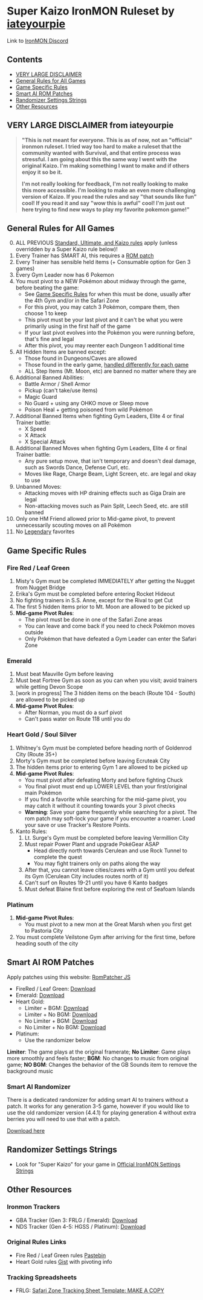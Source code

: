 # Super Kaizo IronMON Ruleset by [iateyourpie](https://www.twitch.tv/iateyourpie)

Link to [IronMON Discord](https://discord.com/invite/jFPYsZAhjX)

## Contents
- [VERY LARGE DISCLAIMER](#very-large-disclaimer-from-iateyourpie)
- [General Rules for All Games](#general-rules-for-all-games)
- [Game Specific Rules](#game-specific-rules)
- [Smart AI ROM Patches](#smart-ai-rom-patches)
- [Randomizer Settings Strings](#randomizer-settings-strings)
- [Other Resources](#other-resources)

## VERY LARGE DISCLAIMER from iateyourpie

> **"This is not meant for everyone. This is as of now, not an "official" ironmon ruleset. I tried way too hard to make a ruleset that the community wanted with Survival, and that entire process was stressful. I am going about this the same way I went with the original Kaizo. I'm making something I want to make and if others enjoy it so be it.**
> 
> **I'm not really looking for feedback, I'm not really looking to make this more accessible. I'm looking to make an even more challenging version of Kaizo. If you read the rules and say "that sounds like fun" cool! If you read it and say "wow this is awful" cool! I'm just out here trying to find new ways to play my favorite pokemon game!"**

## General Rules for All Games

0. ALL PREVIOUS [Standard, Ultimate, and Kaizo rules](https://gist.github.com/valiant-code/adb18d248fa0fae7da6b639e2ee8f9c1) apply (unless overridden by a Super Kaizo rule below)!
1. Every Trainer has SMART AI, this requires a [ROM patch](#smart-ai-rom-patches)
2. Every Trainer has sensible held items (+ Consumable option for Gen 3 games)
3. Every Gym Leader now has 6 Pokemon
4. You must pivot to a NEW Pokémon about midway through the game, before beating the game:
   - See [Game Specific Rules](#game-specific-rules) for when this must be done, usually after the 4th Gym and/or in the Safari Zone
   - For this pivot, you may catch 3 Pokémon, compare them, then choose 1 to keep
   - This pivot must be your last pivot and it can't be what you were primarily using in the first half of the game
   - If your last pivot evolves into the Pokémon you were running before, that's fine and legal
   - After this pivot, you may reenter each Dungeon 1 additional time
5. All Hidden Items are banned except:
   - Those found in Dungeons/Caves are allowed
   - Those found in the early game, [handled differently for each game](#game-specific-rules)
   - ALL Step Items (Mt. Moon, etc) are banned no matter where they are
6. Additional Banned Abilities:
   - Battle Armor / Shell Armor
   - Pickup (can't take/use items)
   - Magic Guard
   - No Guard + using any OHKO move or Sleep move
   - Poison Heal + getting poisoned from wild Pokémon
7. Additional Banned Items when fighting Gym Leaders, Elite 4 or final Trainer battle:
   - X Speed
   - X Attack
   - X Special Attack
8. Additional Banned Moves when fighting Gym Leaders, Elite 4 or final Trainer battle:
   - Any pure setup move, that isn't temporary and doesn't deal damage, such as Swords Dance, Defense Curl, etc.
   - Moves like Rage, Charge Beam, Light Screen, etc. are legal and okay to use
9. Unbanned Moves:
   - Attacking moves with HP draining effects such as Giga Drain are legal
   - Non-attacking moves such as Pain Split, Leech Seed, etc. are still banned
10. Only one HM Friend allowed prior to Mid-game pivot, to prevent unnecessarily scouting moves on all Pokémon
11. No [Legendary](https://www.serebii.net/pokemon/legendary.shtml) favorites

## Game Specific Rules

### Fire Red / Leaf Green

1. Misty's Gym must be completed IMMEDIATELY after getting the Nugget from Nugget Bridge
2. Erika's Gym must be completed before entering Rocket Hideout
3. No fighting trainers in S.S. Anne, except for the Rival to get Cut
4. The first 5 hidden items prior to Mt. Moon are allowed to be picked up
5. **Mid-game Pivot Rules**:
   - The pivot must be done in one of the Safari Zone areas
   - You can leave and come back if you need to check Pokémon moves outside
   - Only Pokémon that have defeated a Gym Leader can enter the Safari Zone

### Emerald

1. Must beat Mauville Gym before leaving
2. Must beat Fortree Gym as soon as you can when you visit; avoid trainers while getting Devon Scope
3. [work in progress] The 3 hidden items on the beach (Route 104 - South) are allowed to be picked up
4. **Mid-game Pivot Rules**:
   - After Norman, you must do a surf pivot
   - Can't pass water on Route 118 until you do

### Heart Gold / Soul Silver
1. Whitney's Gym must be completed before heading north of Goldenrod City (Route 35+)
2. Morty's Gym must be completed before leaving Ecruteak City
3. The hidden items prior to entering Gym 1 are allowed to be picked up
4. **Mid-game Pivot Rules**:
   - You must pivot after defeating Morty and before fighting Chuck
   - You final pivot must end up LOWER LEVEL than your first/original main Pokémon
   - If you find a favorite while searching for the mid-game pivot, you may catch it without it counting towards your 3 pivot checks
   - **Warning**: Save your game frequently while searching for a pivot. The rom patch may soft-lock your game if you encounter a roamer. Load your save or use Tracker's Restore Points.
5. Kanto Rules:
   1. Lt. Surge's Gym must be completed before leaving Vermillion City
   2. Must repair Power Plant and upgrade PokéGear ASAP
      - Head directly north towards Cerulean and use Rock Tunnel to complete the quest
      - You may fight trainers only on paths along the way
   3. After that, you cannot leave cities/caves with a Gym until you defeat its Gym (Cerulean City includes routes north of it)
   4. Can't surf on Routes 19-21 until you have 6 Kanto badges
   5. Must defeat Blaine first before exploring the rest of Seafoam Islands

### Platinum
1. **Mid-game Pivot Rules**:
   - You must pivot to a new mon at the Great Marsh when you first get to Pastoria City
2. You must complete Veilstone Gym after arriving for the first time, before heading south of the city

## Smart AI ROM Patches

Apply patches using this website: [RomPatcher JS](https://www.marcrobledo.com/RomPatcher.js/)

- FireRed / Leaf Green: [Download](https://github.com/tom-overton/pokefirered/releases/tag/smart-ai-v2)
- Emerald: [Download](https://github.com/CyanSMP64/Emerald_Smart_AI/releases/tag/smart-ai)
- Heart Gold:
   - Limiter + BGM: [Download](https://github.com/PyroMikeGit/SuperKaizoIronMON/releases/download/v0.0.1/SuperKaizoHGPyroIronMONV0.0.1Limiter.xdelta)
   - Limiter + No BGM: [Download](https://github.com/PyroMikeGit/SuperKaizoIronMON/releases/download/v0.0.1/SuperKaizoHGPyroIronMONV0.0.1LimiterNoBGM.xdelta)
   - No Limiter + BGM: [Download](https://github.com/PyroMikeGit/SuperKaizoIronMON/releases/download/v0.0.1/SuperKaizoHGPyroIronMONV0.0.1NoLimiter.xdelta)
   - No Limiter + No BGM: [Download](https://github.com/PyroMikeGit/SuperKaizoIronMON/releases/download/v0.0.1/SuperKaizoHGPyroIronMONV0.0.1NoLimiterNoBGM.xdelta)
- Platinum:
   - Use the randomizer below

**Limiter**: The game plays at the original framerate; **No Limiter**: Game plays more smoothly and feels faster; **BGM**: No changes to music from original game; **NO BGM**: Changes the behavior of the GB Sounds item to remove the background music

### Smart AI Randomizer

There is a dedicated randomizer for adding smart AI to trainers without a patch. It works for any generation 3-5 game, however if you would like to use the old randomizer version (4.4.1) for playing generation 4 without extra berries you will need to use that with a patch.

[Download here](https://github.com/PyroMikeGit/SuperKaizoIronMON/releases/tag/smart-ai-v1)

## Randomizer Settings Strings

- Look for "Super Kaizo" for your game in [Official IronMON Settings Strings](https://gist.github.com/UTDZac/a147c497424dfbd537d8c4b0c22b5621)

## Other Resources

### Ironmon Trackers

- GBA Tracker (Gen 3: FRLG / Emerald): [Download](https://github.com/besteon/Ironmon-Tracker/releases/latest)
- NDS Tracker (Gen 4-5: HGSS / Platinum): [Download](https://github.com/Brian0255/NDS-Ironmon-Tracker)

### Original Rules Links

- Fire Red / Leaf Green rules [Pastebin](https://pastebin.com/nWAXrPEE)
- Heart Gold rules [Gist](https://gist.github.com/piebandit/b58c02bad84f4ba9ac81c229f8f712bc) with pivoting info

### Tracking Spreadsheets

- FRLG: [Safari Zone Tracking Sheet Template: MAKE A COPY](https://docs.google.com/spreadsheets/d/1EB4Y5xmKmbUu9lzz9BTR0sJpp0wfUtNM4rF60aOtHtU)
